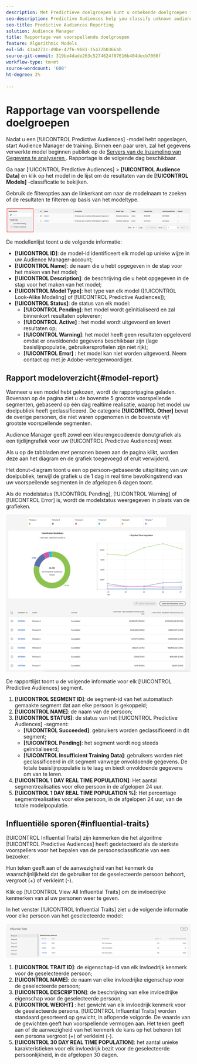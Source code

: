 ```yaml
---
description: Met Predictieve doelgroepen kunt u onbekende doelgroepen in real time indelen in verschillende persona's aan de hand van datawetenschap.
seo-description: Predictive Audiences help you classify unknown audiences into distinct personas in real-time, using data science.
seo-title: Predictive Audiences Reporting
solution: Audience Manager
title: Rapportage van voorspellende doelgroepen
feature: Algorithmic Models
exl-id: 43a4272c-d9be-47f6-9b81-15472b0366ab
source-git-commit: 319be4dade263c5274624f07616b404decb7066f
workflow-type: tm+mt
source-wordcount: '608'
ht-degree: 2%

---
```


# Rapportage van voorspellende doelgroepen

Nadat u een [!UICONTROL Predictive Audiences] -model hebt opgeslagen, start Audience Manager de training. Binnen een paar uren, zal het gegevens verwerkte model beginnen publiek op de [&#x200B; Servers van de Inzameling van Gegevens te analyseren &#x200B;](https://experienceleague.adobe.com/docs/audience-manager/user-guide/reference/system-components/components-data-collection.html?lang=nl-NL#dcs-pcs). Rapportage is de volgende dag beschikbaar.

Ga naar [!UICONTROL Predictive Audiences] > **[!UICONTROL Audience Data]** en klik op het model in de lijst om de resultaten van de **[!UICONTROL Models]** -classificatie te bekijken.

Gebruik de filteropties aan de linkerkant om naar de modelnaam te zoeken of de resultaten te filteren op basis van het modeltype.

![&#x200B; voorspellend-publiek-filter &#x200B;](assets/predictive-audiences-filter-models.png)

De modellenlijst toont u de volgende informatie:

* **[!UICONTROL ID]**: de model-id identificeert elk model op unieke wijze in uw Audience Manager-account;
* **[!UICONTROL Name]**: de naam die u hebt opgegeven in de stap voor het maken van het model;
* **[!UICONTROL Description]**: de beschrijving die u hebt opgegeven in de stap voor het maken van het model;
* **[!UICONTROL Model Type]**: het type van elk model ([!UICONTROL Look-Alike Modeling] of [!UICONTROL Predictive Audiences]);
* **[!UICONTROL Status]**: de status van elk model:
   * **[!UICONTROL Pending]**: het model wordt geïnitialiseerd en zal binnenkort resultaten opleveren;
   * **[!UICONTROL Active]** : het model wordt uitgevoerd en levert resultaten op;
   * **[!UICONTROL Warning]**: het model heeft geen resultaten opgeleverd omdat er onvoldoende gegevens beschikbaar zijn (lage basislijnpopulatie, gebruikersprofielen zijn niet rijk);
   * **[!UICONTROL Error]** : het model kan niet worden uitgevoerd. Neem contact op met je Adobe-vertegenwoordiger.

## Rapport modeloverzicht{#model-report}

Wanneer u een model hebt gekozen, wordt de rapportpagina geladen. Bovenaan op de pagina ziet u de bovenste 5 grootste voorspellende segmenten, gebaseerd op één dag realtime realisatie, waarop het model uw doelpubliek heeft geclassificeerd. De categorie **[!UICONTROL Other]** bevat de overige personen, die niet waren opgenomen in de bovenste vijf grootste voorspellende segmenten.

Audience Manager geeft zowel een kleurengecodeerde donutgrafiek als een tijdlijngrafiek voor uw [!UICONTROL Predictive Audiences] weer.

Als u op de tabbladen met personen boven aan de pagina klikt, worden deze aan het diagram en de grafiek toegevoegd of eruit verwijderd.

Het donut-diagram toont u een op persoon-gebaseerde uitsplitsing van uw doelpubliek, terwijl de grafiek u de 1 dag in real time bevolkingstrend van uw voorspellende segmenten in de afgelopen 6 dagen toont.

Als de modelstatus [!UICONTROL Pending], [!UICONTROL Warning] of [!UICONTROL Error] is, wordt de modelstatus weergegeven in plaats van de grafieken.

![&#x200B; slim-persona-rapport &#x200B;](assets/predictive-audiences-report.png)

De rapportlijst toont u de volgende informatie voor elk [!UICONTROL Predictive Audiences] segment.

1. **[!UICONTROL SEGMENT ID]**: de segment-id van het automatisch gemaakte segment dat aan elke persoon is gekoppeld;
1. **[!UICONTROL NAME]**: de naam van de persoon;
1. **[!UICONTROL STATUS]**: de status van het [!UICONTROL Predictive Audiences] -segment:
   * **[!UICONTROL Succeeded]**: gebruikers worden geclassificeerd in dit segment;
   * **[!UICONTROL Pending]**: het segment wordt nog steeds geïnitialiseerd;
   * **[!UICONTROL Insufficient Training Data]**: gebruikers worden niet geclassificeerd in dit segment vanwege onvoldoende gegevens. De totale basislijnpopulatie is te laag en biedt onvoldoende gegevens om van te leren.
1. **[!UICONTROL 1 DAY REAL TIME POPULATION]**: Het aantal segmentrealisaties voor elke persoon in de afgelopen 24 uur.
1. **[!UICONTROL 1 DAY REAL TIME POPULATION %]**: Het percentage segmentrealisaties voor elke persoon, in de afgelopen 24 uur, van de totale modelpopulatie.

## Influentiële sporen{#influential-traits}

[!UICONTROL Influential Traits] zijn kenmerken die het algoritme [!UICONTROL Predictive Audiences] heeft gedetecteerd als de sterkste voorspellers voor het bepalen van de persoonsclassificatie van een bezoeker.

Hun teken geeft aan of de aanwezigheid van het kenmerk de waarschijnlijkheid dat de gebruiker tot de geselecteerde persoon behoort, vergroot (+) of verkleint (-).

Klik op [!UICONTROL View All Influential Traits] om de invloedrijke kenmerken van al uw personen weer te geven.

In het venster [!UICONTROL Influential Traits] ziet u de volgende informatie voor elke persoon van het geselecteerde model:

![&#x200B; invloedrijke-trekken &#x200B;](assets/predictive-audiences-influential-traits.png)

1. **[!UICONTROL TRAIT ID]**: de eigenschap-id van elk invloedrijk kenmerk voor de geselecteerde persoon;
1. **[!UICONTROL NAME]**: de naam van elke invloedrijke eigenschap voor de geselecteerde persoon;
1. **[!UICONTROL DESCRIPTION]**: de beschrijving van elke invloedrijke eigenschap voor de geselecteerde persoon;
1. **[!UICONTROL WEIGHT]** : het gewicht van elk invloedrijk kenmerk voor de geselecteerde persona. [!UICONTROL Influential Traits] worden standaard gesorteerd op gewicht, in aflopende volgorde.  De waarde van de gewichten geeft hun voorspellende vermogen aan. Het teken geeft aan of de aanwezigheid van het kenmerk de kans op het behoren tot een persona vergroot (+) of verkleint (-).
1. **[!UICONTROL 30 DAY REAL TIME POPULATION]**: het aantal unieke karakteristieken voor elk invloedrijk bezit voor de geselecteerde persoonlijkheid, in de afgelopen 30 dagen.
